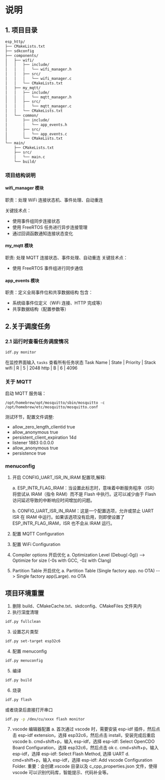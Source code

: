 # 说明

## 1. 项目目录

```bash
esp_http/
├── CMakeLists.txt
├── sdkconfig
├── components/
│   ├── wifi/
│   │   ├── include/
│   │   │   └── wifi_manager.h
│   │   ├── src/
│   │   │   └── wifi_manager.c
│   │   └── CMakeLists.txt
│   ├── my_mqtt/
│   │   ├── include/
│   │   │   └── mqtt_manager.h
│   │   ├── src/
│   │   │   └── mqtt_manager.c
│   │   └── CMakeLists.txt
│   └── common/
│       ├── include/
│       │   └── app_events.h
│       ├── src/
│       │   └── app_events.c
│       └── CMakeLists.txt
└── main/
    ├── CMakeLists.txt
    ├── src/
    │   └── main.c
    └── build/
```

### 项目结构说明

#### wifi_manager 模块

职责：处理 WiFi 连接状态机、事件处理、自动重连

关键技术点：

- 使用事件组同步连接状态
- 使用 FreeRTOS 任务进行异步连接管理
- 通过回调函数通知连接状态变化

#### my_mqtt 模块

职责: 处理 MQTT 连接状态、事件处理、自动重连
关键技术点：

- 使用 FreeRTOS 事件组进行同步通信

#### app_events 模块

职责：定义全局事件位和共享数据结构
包含：

- 系统级事件位定义（WiFi 连接、HTTP 完成等）
- 共享数据结构（配置参数等）

## 2.关于调度任务

### 2.1 运行时查看任务调度情况

```bash
idf.py monitor
```

在监控界面输入 `tasks` 查看所有任务状态
Task Name | State | Priority | Stack
wifi | R | 5 | 2048
http | B | 6 | 4096

### 关于 MQTT

启动 MQTT 服务端：

```shell
/opt/homebrew/opt/mosquitto/sbin/mosquitto -c /opt/homebrew/etc/mosquitto/mosquitto.conf
```

测试环节，配置文件调整:

- allow_zero_length_clientid true
- allow_anonymous true
- persistent_client_expiration 14d
- listener 1883 0.0.0.0
- allow_anonymous true
- persistence true

### menuconfig

1. 开启 CONFIG_UART_ISR_IN_IRAM 配置项,解释:

   a. ESP_INTR_FLAG_IRAM：当设置此标志时，意味着中断服务程序（ISR）将尝试从 IRAM（指令 RAM）而不是 Flash 中执行。这可以减少由于 Flash 访问延迟导致的中断响应时间增加的问题。

   b. CONFIG_UART_ISR_IN_IRAM：这是一个配置选项，允许或禁止 UART ISR 在 IRAM 中运行。如果该选项没有启用，则即使设置了 ESP_INTR_FLAG_IRAM，ISR 也不会从 IRAM 运行。

2. 配置 MQTT Configuration
3. 配置 WiFi Configuration
4. Compiler options 开启优化
   a. Optimization Level (Debug(-0g)) --> Optimize for size (-0s with GCC, -0z with Clang)
5. Partition Table 开启优化
   a. Partition Table (Single factory app. no OTA) --> Single factory app(Large). no OTA

## 项目环境重置

1. 删除 build、CMakeCache.txt、skdconfig、CMakeFiles 文件夹内
2. 执行深度清理

```bash
idf.py fullclean
```

3. 设置芯片类型

```bash
idf.py set-target esp32c6
```

4. 配置 menuconfig

```bash
idf.py menuconfig
```

5. 编译

```bash
idf.py build
```

6. 烧录

```bash
idf.py flash
```

或者烧录后直接打开串口

```bash
idf.py -p /dev/cu/xxxx flash monitor
```

7. vscode 编辑器配置
   a. 首次通过 vscode 时，需要安装 esp-idf 插件，然后点击 esp-idf extension，选择 esp32c6，然后点击 install，安装完成后重启 vscode
   b. cmd+shift+p，输入 esp-idf，选择 esp-idf: Select OpenCDO Board Configuration，选择 esp32c6，然后点击 ok
   c. cmd+shift+p，输入 esp-idf，选择 esp-idf: Select Flash Method, 选择 UART
   d. cmd+shift+p，输入 esp-idf，选择 esp-idf: Add vscode Configuration Folder.  重要：会创建.vscode 目录以及 c_cpp_properties.json 文件，使得 vscode 可以识别代码库，智能提示、代码补全等。
